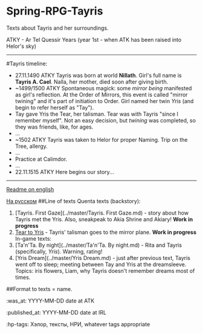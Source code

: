 # Spring-RPG-Tayris
Texts about Tayris and her surroundings.

ATKY - Ar Tel Quessir Years (year 1st - when ATK has been raised into Helor's sky)

----
#Tayris timeline:
+ 27.11.1490 ATKY Tayris was born at world **Nillath**. Girl's full name is **Tayris A. Cael**. Nalla, her mother, died soon after giving birth.
+ ~1499/1500 ATKY Spontaneous magick: some *mirror being* manifested as girl's reflection. At the Order of Mirrors, this event is called "mirror twining" and it's part of initiation to Order. Girl named her twin *Yris* (and begin to refer herself as "Tay").
+ Tay gave Yris the Tear, her talisman. Tear was with Tayris "since I remember myself". Not an easy decision, but *twining* was completed, so they was friends, like, for ages.
+ ...
+ ~1502 ATKY Tayris was taken to Helor for proper Naming. Trip on the Tree, allergy.
+ ...
+ Practice at Calimdor.
+ ...
+ 22.11.1515 ATKY Here begins our story...

----
[Readme on english](../master/Readme-en.md)

[На русском](../master/Readme-ru.md)
##Line of texts
Quenta texts (backstory):
 1. [Tayris. First Gaze](../master/Tayris. First Gaze.md) - story about how Tayris met the Yris. Also, sneakpeak to Akia Shrine and Akiary! **Work in progress**
 2. [Tear to Yris](../master/x.md) - Tayris' talisman goes to the mirror plane. **Work in progress**
 In-game texts:
 3. [Ta'n'Ta. By night](../master/Ta'n'Ta. By night.md) - Rita and Tayris (specifically, *Yris*). Warning, rating!
 4. [Yris Dream](../master/Yris Dream.md) - just after previous text, Tayris went off to sleep; meeting between Tay and Yris at the dreamsleeve. Topics: iris flowers, Liam, why Tayris doesn't remember dreams most of times.


##Format to texts
= name.

:was_at: YYYY-MM-DD date at ATK

:published_at: YYYY-MM-DD date at IRL 

:hp-tags: Хэлор, тексты, НРИ, whatever tags appropriate
